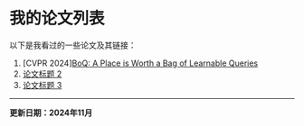 # 我的论文列表

以下是我看过的一些论文及其链接：

1. [CVPR 2024][BoQ: A Place is Worth a Bag of Learnable Queries](https://github.com/amaralibey/Bag-of-Queries)
2. [论文标题 2](https://example.com/paper2)
3. [论文标题 3](https://example.com/paper3)

---
**更新日期：2024年11月**
